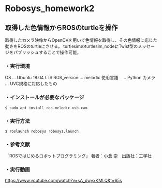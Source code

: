 # Robosys_homework2
## 取得した色情報からROSのturtleを操作
   取得したカメラ映像からOpenCVを用いて色情報を取得し、その色情報に応じた動きをROSのturtleにさせる。
   turtlesimのturtlesim_nodeにTwist型のメッセージをパブリッシュすることで操作可能。
 
### ・実行環境
OS ... Ubuntu 18.04 LTS
ROS_version ... melodic
使用言語　... Python
カメラ ... UVC規格に対応したもの

### ・インストールが必要なパッケージ
~~~~
$ sudo apt install ros-melodic-usb-cam
~~~~

### ・実行方法
~~~~
$ roslaunch robosys robosys.launch
~~~~

### ・参考文献
「ROSではじめるロボットプログラミング」 著者：小倉 崇　出版社：工学社

### ・実行動画
https://www.youtube.com/watch?v=sA_dwyxKMLQ&t=65s
